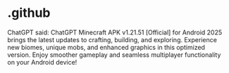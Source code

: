 # .github
 ChatGPT said: ChatGPT Minecraft APK v1.21.51 [Official] for Android 2025 brings the latest updates to crafting, building, and exploring. Experience new biomes, unique mobs, and enhanced graphics in this optimized version. Enjoy smoother gameplay and seamless multiplayer functionality on your Android device!
